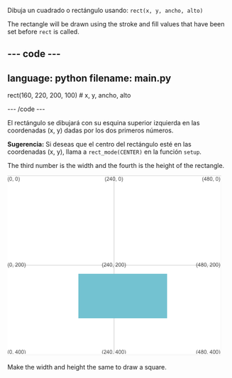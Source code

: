 Dibuja un cuadrado o rectángulo usando: `rect(x, y, ancho, alto)`

The rectangle will be drawn using the stroke and fill values that have been set before `rect` is called.

--- code ---
---
language: python
filename: main.py
---

  rect(160, 220, 200, 100) # x, y, ancho, alto

--- /code ---

El rectángulo se dibujará con su esquina superior izquierda en las coordenadas (x, y) dadas por los dos primeros números.

**Sugerencia:** Si deseas que el centro del rectángulo esté en las coordenadas (x, y), llama a `rect_mode(CENTER)` en la función `setup`.

The third number is the width and the fourth is the height of the rectangle.

![El área de salida que muestra un rectángulo centrado alrededor de x 160, y 220 con ancho 200 y alto 100](images/example.png)

Make the width and height the same to draw a square.


